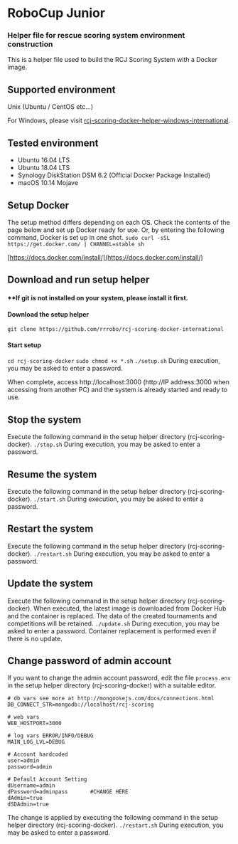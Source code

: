 # RoboCup Junior
### Helper file for rescue scoring system environment construction
This is a helper file used to build the RCJ Scoring System with a Docker image.

## Supported environment
Unix (Ubuntu / CentOS etc...)

For Windows, please visit [rcj-scoring-docker-helper-windows-international](https://github.com/rrrobo/rcj-scoring-docker-helper-windows-international).

## Tested environment
* Ubuntu 16.04 LTS
* Ubuntu 18.04 LTS
* Synology DiskStation DSM 6.2 (Official Docker Package Installed)
* macOS 10.14 Mojave

## Setup Docker
The setup method differs depending on each OS.
Check the contents of the page below and set up Docker ready for use.
Or, by entering the following command, Docker is set up in one shot.
`sudo curl -sSL https://get.docker.com/ | CHANNEL=stable sh`

[https://docs.docker.com/install/](https://docs.docker.com/install/)



## Download and run setup helper
#### **If git is not installed on your system, please install it first.

#### Download the setup helper
`git clone https://github.com/rrrobo/rcj-scoring-docker-international`

#### Start setup
`cd rcj-scoring-docker`
`sudo chmod +x *.sh`
`./setup.sh`
During execution, you may be asked to enter a password.

When complete, access http://localhost:3000 (http://IP address:3000 when accessing from another PC) and the system is already started and ready to use.

## Stop the system
Execute the following command in the setup helper directory (rcj-scoring-docker).
`./stop.sh`
During execution, you may be asked to enter a password.

## Resume the system
Execute the following command in the setup helper directory (rcj-scoring-docker).
`./start.sh`
During execution, you may be asked to enter a password.

## Restart the system
Execute the following command in the setup helper directory (rcj-scoring-docker).
`./restart.sh`
During execution, you may be asked to enter a password.

## Update the system
Execute the following command in the setup helper directory (rcj-scoring-docker).
When executed, the latest image is downloaded from Docker Hub and the container is replaced.
The data of the created tournaments and competitions will be retained.
`./update.sh`
During execution, you may be asked to enter a password.
Container replacement is performed even if there is no update.

## Change password of admin account
If you want to change the admin account password, edit the file `process.env` in the setup helper directory (rcj-scoring-docker) with a suitable editor.

```
# db vars see more at http://mongoosejs.com/docs/connections.html
DB_CONNECT_STR=mongodb://localhost/rcj-scoring

# web vars
WEB_HOSTPORT=3000

# log vars ERROR/INFO/DEBUG
MAIN_LOG_LVL=DEBUG

# Account hardcoded
user=admin
password=admin

# Default Account Setting
dUsername=admin
dPassword=adminpass       #CHANGE HERE
dAdmin=true
dSDAdmin=true
```

The change is applied by executing the following command in the setup helper directory (rcj-scoring-docker).
`./restart.sh`
During execution, you may be asked to enter a password.